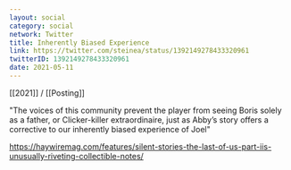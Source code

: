 ```yaml
---
layout: social
category: social
network: Twitter
title: Inherently Biased Experience
link: https://twitter.com/steinea/status/1392149278433320961
twitterID: 1392149278433320961
date: 2021-05-11
---
```


[[2021]] / [[Posting]]

"The voices of this community prevent the player from seeing Boris solely as a father, or Clicker-killer extraordinaire, just as Abby’s story offers a corrective to our inherently biased experience of Joel"

<https://haywiremag.com/features/silent-stories-the-last-of-us-part-iis-unusually-riveting-collectible-notes/>

